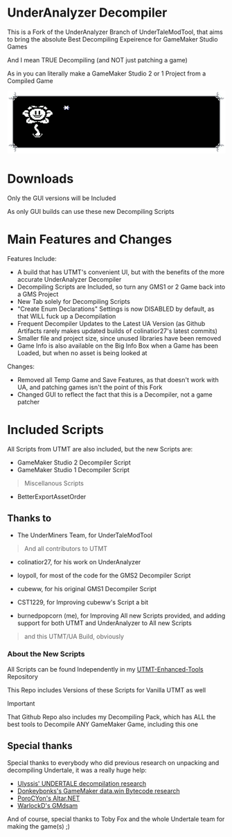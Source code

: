 # UnderAnalyzer Decompiler
This is a Fork of the UnderAnalyzer Branch of UnderTaleModTool, that aims to bring the absolute Best Decompiling Expeirence for GameMaker Studio Games

And I mean TRUE Decompiling (and NOT just patching a game)

As in you can literally make a GameMaker Studio 2 or 1 Project from a Compiled Game


![Flowey: Now YOU are TRULEY the GOD of this world.](images/flowey.gif)


# Downloads

Only the GUI versions will be Included

As only GUI builds can use these new Decompiling Scripts

# Main Features and Changes

Features Include:
- A build that has UTMT's convenient UI, but with the benefits of the more accurate UnderAnalyzer Decompiler
- Decompiling Scripts are Included, so turn any GMS1 or 2 Game back into a GMS Project
- New Tab solely for Decompiling Scripts
- "Create Enum Declarations" Settings is now DISABLED by default, as that WILL fuck up a Decompilation
- Frequent Decompiler Updates to the Latest UA Version (as Github Artifacts rarely makes updated builds of colinatior27's latest commits)
- Smaller file and project size, since unused libraries have been removed
- Game Info is also available on the Big Info Box when a Game has been Loaded, but when no asset is being looked at

Changes:
- Removed all Temp Game and Save Features, as that doesn't work with UA, and patching games isn't the point of this Fork
- Changed GUI to reflect the fact that this is a Decompiler, not a game patcher

# Included Scripts

All Scripts from UTMT are also included, but the new Scripts are:

- GameMaker Studio 2 Decompiler Script
- GameMaker Studio 1 Decompiler Script

> Miscellanous Scripts

- BetterExportAssetOrder

## Thanks to
* The UnderMiners Team, for UnderTaleModTool
> And all contributors to UTMT

* colinatior27, for his work on UnderAnalyzer
* loypoll, for most of the code for the GMS2 Decompiler Script
* cubeww, for his original GMS1 Decompiler Script
* CST1229, for Improving cubeww's Script a bit

* burnedpopcorn (me), for Improving All new Scripts provided, and adding support for both UTMT and UnderAnalyzer to All new Scripts
> and this UTMT/UA Build, obviously

### About the New Scripts
All Scripts can be found Independently in my [UTMT-Enhanced-Tools](https://github.com/burnedpopcorn/UTMT-Enhanced-Tools) Repository

This Repo includes Versions of these Scripts for Vanilla UTMT as well

> [!IMPORTANT]
> That Github Repo also includes my Decompiling Pack, which has ALL the best tools to Decompile ANY GameMaker Game, including this one

## Special thanks

Special thanks to everybody who did previous research on unpacking and decompiling Undertale, it was a really huge help:

* [Ulyssis' UNDERTALE decompilation research](https://pcy.ulyssis.be/undertale/)
* [Donkeybonks's GameMaker data.win Bytecode research](https://web.archive.org/web/20191126144953if_/https://github.com/donkeybonks/acolyte/wiki/Bytecode)
* [PoroCYon's Altar.NET](https://github.com/PoroCYon/Altar.NET)
* [WarlockD's GMdsam](https://github.com/WarlockD/GMdsam)

And of course, special thanks to Toby Fox and the whole Undertale team for making the game(s) ;)
